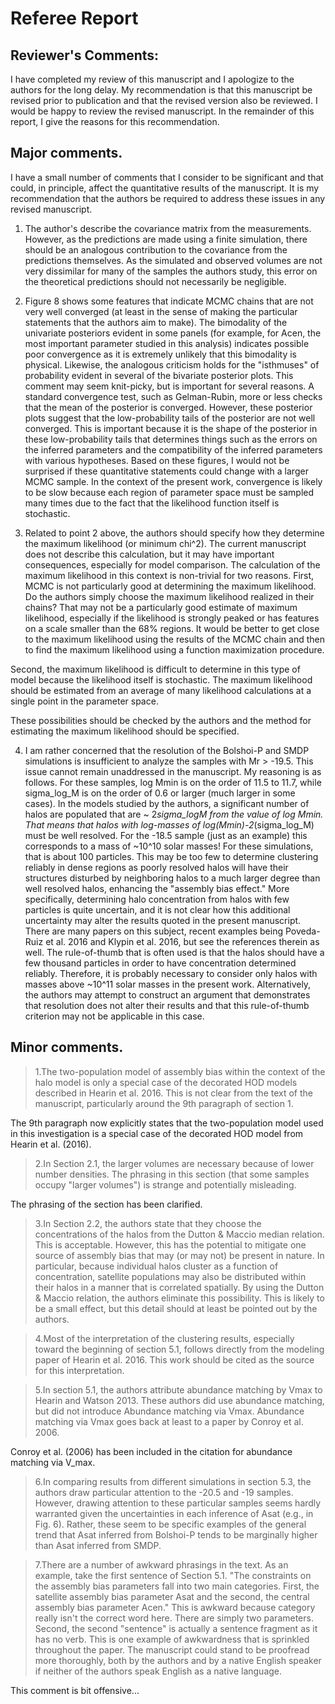 # Referee Report 
## Reviewer's Comments:
I have completed my review of this manuscript and I apologize to the authors for the long delay. My recommendation is that this manuscript be revised prior to publication and that the revised version also be reviewed. I would be happy to review the revised manuscript. In the remainder of this report, I give the reasons for this recommendation.

## Major comments.

I have a small number of comments that I consider to be significant and that could, in principle, affect the quantitative results of the manuscript. It is my recommendation that the authors be required to address these issues in any revised manuscript.

1. The author's describe the covariance matrix from the measurements. However, as the predictions are made using a finite simulation, there should be an analogous contribution to the covariance from the predictions themselves. As the simulated and observed volumes are not very dissimilar for many of the samples the authors study, this error on the theoretical predictions should not necessarily be negligible.

2. Figure 8 shows some features that indicate MCMC chains that are not very well converged (at least in the sense of making the particular statements that the authors aim to make). The bimodality of the univariate posteriors evident in some panels (for example, for Acen, the most important parameter studied in this analysis) indicates possible poor convergence as it is extremely unlikely that this bimodality is physical. Likewise, the analogous criticism holds for the "isthmuses" of probability evident in several of the bivariate posterior plots. This comment may seem knit-picky, but is important for several reasons. A standard convergence test, such as Gelman-Rubin, more or less checks that the mean of the posterior is converged. However, these posterior plots suggest that the low-probability tails of the posterior are not well converged. This is important because it is the shape of the posterior in these low-probability tails that determines things such as the errors on the inferred parameters and the compatibility of the inferred parameters with various hypotheses. Based on these figures, I would not be surprised if these quantitative statements could change with a larger MCMC sample. In the context of the present work, convergence is likely to be slow because each region of parameter space must be sampled many times due to the fact that the likelihood function itself is stochastic.

3. Related to point 2 above, the authors should specify how they determine the maximum likelihood (or minimum chi^2). The current manuscript does not describe this calculation, but it may have important consequences, especially for model comparison. The calculation of the maximum likelihood in this context is non-trivial for two reasons. First, MCMC is not particularly good at determining the maximum likelihood. Do the authors simply choose the maximum likelihood realized in their chains? That may not be a particularly good estimate of maximum likelihood, especially if the likelihood is strongly peaked or has features on a scale smaller than the 68% regions. It would be better to get close to the maximum likelihood using the results of the MCMC chain and then to find the maximum likelihood using a function maximization procedure. 

Second, the maximum likelihood is difficult to determine in this type of model because the likelihood itself is stochastic. The maximum likelihood should be estimated from an average of many likelihood calculations at a single point in the parameter space. 

These possibilities should be checked by the authors and the method for estimating the maximum likelihood should be specified.

4. I am rather concerned that the resolution of the Bolshoi-P and SMDP simulations is insufficient to analyze the samples with Mr > -19.5. This issue cannot remain unaddressed in the manuscript. My reasoning is as follows. For these samples, log Mmin is on the order of 11.5 to 11.7, while sigma_log_M is on the order of 0.6 or larger (much larger in some cases). In the models studied by the authors, a significant number of halos are populated that are ~ 2*sigma_logM from the value of log Mmin. That means that halos with log-masses of log(Mmin)-2*(sigma_log_M) must be well resolved. For the -18.5 sample (just as an example) this corresponds to a mass of ~10^10 solar masses! For these simulations, that is about 100 particles. This may be too few to determine clustering reliably in dense regions as poorly resolved halos will have their structures disturbed by neighboring halos to a much larger degree than well resolved halos, enhancing the "assembly bias effect." More specifically, determining halo concentration from halos with few particles is quite uncertain, and it is not clear how this additional uncertainty may alter the results quoted in the present manuscript. There are many papers on this subject, recent examples being Poveda-Ruiz et al. 2016 and Klypin et al. 2016, but see the references therein as well. The rule-of-thumb that is often used is that the halos should have a few thousand particles in order to have concentration determined reliably. Therefore, it is probably necessary to consider only halos with masses above ~10^11 solar masses in the present work. Alternatively, the authors may attempt to construct an argument that demonstrates that resolution does not alter their results and that this rule-of-thumb criterion may not be applicable in this case. 

## Minor comments.

> 1.The two-population model of assembly bias within the context of the halo model is only a special case of the decorated HOD models described in Hearin et al. 2016. This is not clear from the text of the manuscript, particularly around the 9th paragraph of section 1.

The 9th paragraph now explicitly states that the two-population model used in this investigation is a special case of the decorated HOD model from Hearin et al. (2016). 

> 2.In Section 2.1, the larger volumes are necessary because of lower number densities. The phrasing in this section (that some samples occupy "larger volumes") is strange and potentially misleading.

The phrasing of the section has been clarified. 

> 3.In Section 2.2, the authors state that they choose the concentrations of the halos from the Dutton & Maccio median relation. This is acceptable. However, this has the potential to mitigate one source of assembly bias that may (or may not) be present in nature. In particular, because individual halos cluster as a function of concentration, satellite populations may also be distributed within their halos in a manner that is correlated spatially. By using the Dutton & Maccio relation, the authors eliminate this possibility. This is likely to be a small effect, but this detail should at least be pointed out by the authors. 

> 4.Most of the interpretation of the clustering results, especially toward the beginning of section 5.1, follows directly from the modeling paper of Hearin et al. 2016. This work should be cited as the source for this interpretation.

> 5.In section 5.1, the authors attribute abundance matching by Vmax to Hearin and Watson 2013. These authors did use abundance matching, but did not introduce Abundance matching via Vmax. Abundance matching via Vmax goes back at least to a paper by Conroy et al. 2006. 

Conroy et al. (2006) has been included in the citation for abundance matching via V_max.

> 6.In comparing results from different simulations in section 5.3, the authors draw particular attention to the -20.5 and -19 samples. However, drawing attention to these particular samples seems hardly warranted given the uncertainties in each inference of Asat (e.g., in Fig. 6). Rather, these seem to be specific examples of the general trend that Asat inferred from Bolshoi-P tends to be marginally higher than Asat inferred from SMDP.

> 7.There are a number of awkward phrasings in the text. As an example, take the first sentence of Section 5.1. "The constraints on the assembly bias parameters fall into two main categories. First, the satellite assembly bias parameter Asat and the second, the central assembly bias parameter Acen." This is awkward because category really isn't the correct word here. There are simply two parameters. Second, the second "sentence" is actually a sentence fragment as it has no verb. This is one example of awkwardness that is sprinkled throughout the paper. The manuscript could stand to be proofread more thoroughly, both by the authors and by a native English speaker if neither of the authors speak English as a native language.

This comment is bit offensive... 

